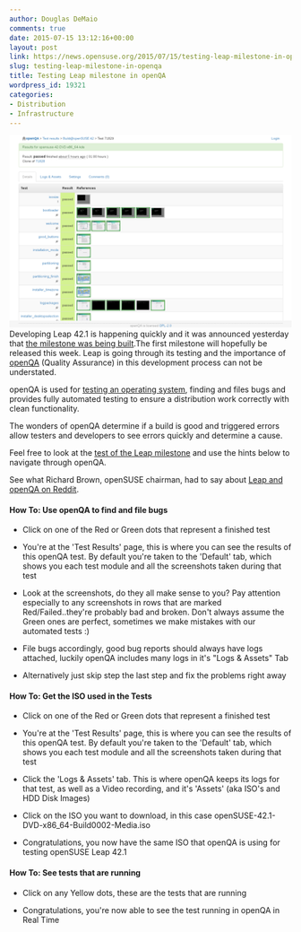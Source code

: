 ```yaml
---
author: Douglas DeMaio
comments: true
date: 2015-07-15 13:12:16+00:00
layout: post
link: https://news.opensuse.org/2015/07/15/testing-leap-milestone-in-openqa/
slug: testing-leap-milestone-in-openqa
title: Testing Leap milestone in openQA
wordpress_id: 19321
categories:
- Distribution
- Infrastructure
---
```










[![Screenshot from 2015-07-15 15:11:21](/wp-content/uploads/2015/07/Screenshot-from-2015-07-15-151121.png)](/wp-content/uploads/2015/07/Screenshot-from-2015-07-15-151121.png)Developing Leap 42.1 is happening quickly and it was announced yesterday that [the milestone was being built](https://build.opensuse.org/project/show/openSUSE:42).The first milestone will hopefully be released this week. Leap is going through its testing and the importance of [openQA](https://openqa.opensuse.org/) (Quality Assurance) in this development process can not be understated.




openQA is used for [testing an operating system](https://openqa.opensuse.org/tests), finding and files bugs and provides fully automated testing to ensure a distribution work correctly with clean functionality.

The wonders of openQA determine if a build is good and triggered errors allow testers and developers to see errors quickly and determine a cause.

Feel free to look at the [test of the Leap milestone](https://openqa.opensuse.org/tests/overview?distri=opensuse&version=42&groupid=7) and use the hints below to navigate through openQA.

See what Richard Brown, openSUSE chairman, had to say about [Leap and openQA on Reddit](https://www.reddit.com/user/rbrownsuse).









#### How To: Use openQA to find and file bugs<!-- more -->





	
  * Click on one of the Red or Green dots that represent a finished test

	
  * You're at the 'Test Results' page, this is where you can see the results of this openQA test. By default you're taken to the 'Default' tab, which shows you each test module and all the screenshots taken during that test

	
  * Look at the screenshots, do they all make sense to you? Pay attention especially to any screenshots in rows that are marked Red/Failed..they're probably bad and broken. Don't always assume the Green ones are perfect, sometimes we make mistakes with our automated tests :)

	
  * File bugs accordingly, good bug reports should always have logs attached, luckily openQA includes many logs in it's "Logs & Assets" Tab

	
  * Alternatively just skip step the last step and fix the problems right away







#### How To: Get the ISO used in the Tests





	
  * Click on one of the Red or Green dots that represent a finished test

	
  * You're at the 'Test Results' page, this is where you can see the results of this openQA test. By default you're taken to the 'Default' tab, which shows you each test module and all the screenshots taken during that test

	
  * Click the 'Logs & Assets' tab. This is where openQA keeps its logs for that test, as well as a Video recording, and it's 'Assets' (aka ISO's and HDD Disk Images)

	
  * Click on the ISO you want to download, in this case openSUSE-42.1-DVD-x86_64-Build0002-Media.iso

	
  * Congratulations, you now have the same ISO that openQA is using for testing openSUSE Leap 42.1




#### How To: See tests that are running





	
  * Click on any Yellow dots, these are the tests that are running

	
  * Congratulations, you're now able to see the test running in openQA in Real Time









